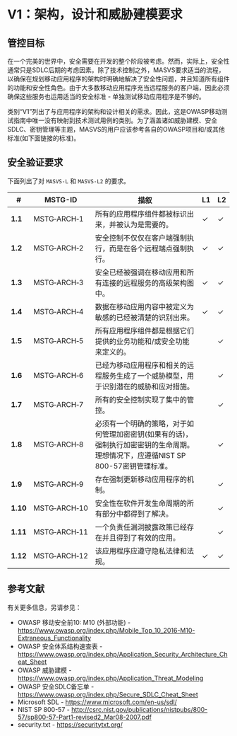 # V1：架构，设计和威胁建模要求

## 管控目标

在一个完美的世界中，安全需要在开发的整个阶段被考虑。然而，实际上，安全性通常只是SDLC后期的考虑因素。除了技术控制之外，MASVS要求适当的流程，以确保在规划移动应用程序的架构时明确地解决了安全性问题，并且知道所有组件的功能和安全性角色。由于大多数移动应用程序充当远程服务的客户端，因此必须确保这些服务也运用适当的安全标准 - 单独测试移动应用程序是不够的。

类别“V1”列出了与应用程序的架构和设计相关的需求。因此，这是OWASP移动测试指南中唯一没有映射到技术测试用例的类别。为了涵盖诸如威胁建模、安全SDLC、密钥管理等主题，MASVS的用户应该参考各自的OWASP项目和/或其他标准(如下面链接的标准)。

<div style="page-break-after: always;">
</div>

## 安全验证要求

下面列出了对 `MASVS-L` 和 `MASVS-L2` 的要求。

| # | MSTG-ID | 描叙 | L1 | L2 |
| --- | --- | --- | --- | --- |
| **1.1** | MSTG‑ARCH‑1 |所有的应用程序组件都被标识出来，并被认为是需要的。 | ✓| ✓|
| **1.2** | MSTG‑ARCH‑2 |安全控制不仅仅在客户端强制执行，而是在各个远程端点强制执行。 | ✓| ✓|
| **1.3** | MSTG‑ARCH‑3 |安全已经被强调在移动应用和所有连接的远程服务的高级架构图中。 | ✓| ✓|
| **1.4** | MSTG‑ARCH‑4 |数据在移动应用内容中被定义为敏感的已经被清楚的识别出来。 | ✓| ✓|
| **1.5** | MSTG‑ARCH‑5 |所有应用程序组件都是根据它们提供的业务功能和/或安全功能来定义的。 | | ✓|
| **1.6** | MSTG‑ARCH‑6 |已经为移动应用程序和相关的远程服务生成了一个威胁模型，用于识别潜在的威胁和应对措施。 | | ✓|
| **1.7** | MSTG‑ARCH‑7 |所有的安全控制实现了集中的管控。 | | ✓|
| **1.8** | MSTG‑ARCH‑8 |必须有一个明确的策略，对于如何管理加密密钥(如果有的话)，强制执行加密密钥的生命周期。理想情况下，应遵循NIST SP 800-57密钥管理标准。 | | ✓|
| **1.9** | MSTG‑ARCH‑9 |存在强制更新移动应用程序的机制。 | | ✓|
| **1.10** | MSTG‑ARCH‑10 |安全性在软件开发生命周期的所有部分中都得到了解决。 | | ✓|
| **1.11** | MSTG‑ARCH‑11 |一个负责任漏洞披露政策已经存在并且得到了有效的应用。 | | ✓|
| **1.12** | MSTG‑ARCH‑12 |该应用程序应遵守隐私法律和法规。 | ✓| ✓|

## 参考文献

有关更多信息，另请参见：

- OWASP 移动安全前10: M10 (外部功能) - <https://www.owasp.org/index.php/Mobile_Top_10_2016-M10-Extraneous_Functionality>
- OWASP 安全体系结构速查表 - <https://www.owasp.org/index.php/Application_Security_Architecture_Cheat_Sheet>
- OWASP 威胁建模 - <https://www.owasp.org/index.php/Application_Threat_Modeling>
- OWASP 安全SDLC备忘单 - <https://www.owasp.org/index.php/Secure_SDLC_Cheat_Sheet>
- Microsoft SDL - <https://www.microsoft.com/en-us/sdl/>
- NIST SP 800-57 - <http://csrc.nist.gov/publications/nistpubs/800-57/sp800-57-Part1-revised2_Mar08-2007.pdf>
- security.txt - <https://securitytxt.org/>
